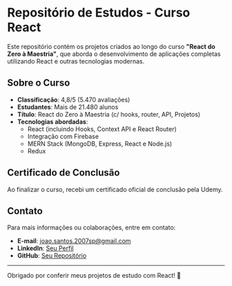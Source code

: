 # Repositório de Estudos - Curso React

Este repositório contém os projetos criados ao longo do curso **"React do Zero à Maestria"**, que aborda o desenvolvimento de aplicações completas utilizando React e outras tecnologias modernas.

## Sobre o Curso

- **Classificação**: 4,8/5 (5.470 avaliações)
- **Estudantes**: Mais de 21.480 alunos
- **Título**: React do Zero à Maestria (c/ hooks, router, API, Projetos)
- **Tecnologias abordadas**:
  - React (incluindo Hooks, Context API e React Router)
  - Integração com Firebase
  - MERN Stack (MongoDB, Express, React e Node.js)
  - Redux

## Certificado de Conclusão

Ao finalizar o curso, recebi um certificado oficial de conclusão pela Udemy.

## Contato

Para mais informações ou colaborações, entre em contato:

- **E-mail**: joao.santos.2007sp@gmail.com
- **LinkedIn**: [Seu Perfil](https://www.linkedin.com/in/joaosantos2007/)
- **GitHub**: [Seu Repositório](https://github.com/JoaoSantos2007)

---

Obrigado por conferir meus projetos de estudo com React! :rocket:

